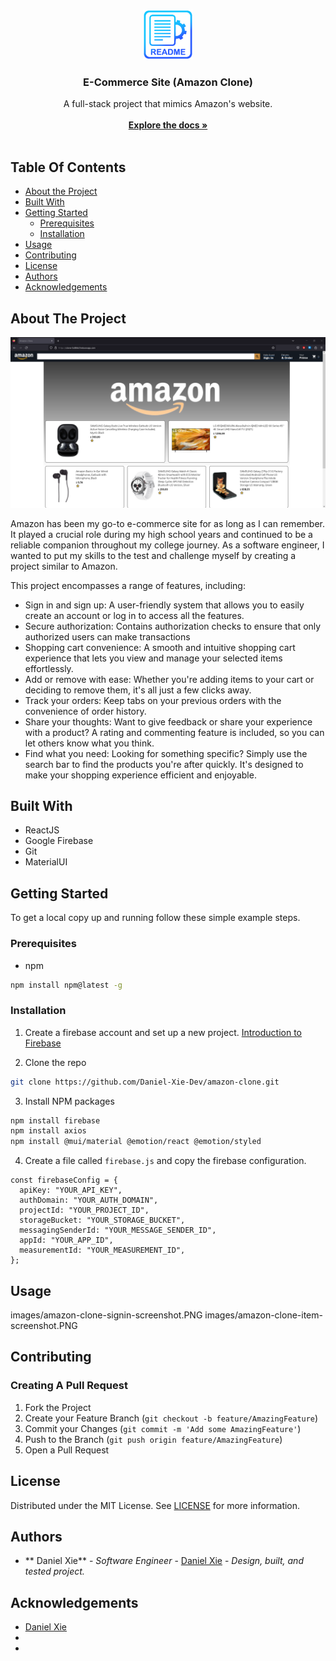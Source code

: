 <br/>
<p align="center">
  <a href="https://github.com/Daniel-Xie-Dev/amazon-clone">
    <img src="images/logo.png" alt="Logo" width="80" height="80">
  </a>

  <h3 align="center">E-Commerce Site (Amazon Clone)</h3>

  <p align="center">
    A full-stack project that mimics Amazon's website. 
    <br/>
    <br/>
    <a href="https://github.com/Daniel-Xie-Dev/amazon-clone"><strong>Explore the docs »</strong></a>
    <br/>
    <br/>
  </p>
</p>



## Table Of Contents

* [About the Project](#about-the-project)
* [Built With](#built-with)
* [Getting Started](#getting-started)
  * [Prerequisites](#prerequisites)
  * [Installation](#installation)
* [Usage](#usage)
* [Contributing](#contributing)
* [License](#license)
* [Authors](#authors)
* [Acknowledgements](#acknowledgements)

## About The Project

![Screen Shot](images/amazon-clone-screenshot.PNG)

Amazon has been my go-to e-commerce site for as long as I can remember. It played a crucial role during my high school years and continued to be a reliable companion throughout my college journey. As a software engineer, I wanted to put my skills to the test and challenge myself by creating a project similar to Amazon.

This project encompasses a range of features, including:
+ Sign in and sign up: A user-friendly system that allows you to easily create an account or log in to access all the features.
+ Secure authorization: Contains authorization checks to ensure that only authorized users can make transactions
+ Shopping cart convenience: A smooth and intuitive shopping cart experience that lets you view and manage your selected items effortlessly.
+ Add or remove with ease: Whether you're adding items to your cart or deciding to remove them, it's all just a few clicks away. 
+ Track your orders: Keep tabs on your previous orders with the convenience of order history.
+ Share your thoughts: Want to give feedback or share your experience with a product? A rating and commenting feature is included, so you can let others know what you think.
+ Find what you need: Looking for something specific? Simply use the search bar to find the products you're after quickly. It's designed to make your shopping experience efficient and enjoyable.

## Built With

+ ReactJS
+ Google Firebase
+ Git
+ MaterialUI

## Getting Started

To get a local copy up and running follow these simple example steps.

### Prerequisites

* npm

```sh
npm install npm@latest -g
```

### Installation

1. Create a firebase account and set up a new project. [Introduction to Firebase](https://www.youtube.com/watch?v=9kRgVxULbag)

2. Clone the repo

```sh
git clone https://github.com/Daniel-Xie-Dev/amazon-clone.git
```

3. Install NPM packages

```sh
npm install firebase
npm install axios
npm install @mui/material @emotion/react @emotion/styled
```

4. Create a file called `firebase.js` and copy the firebase configuration.

```JS
const firebaseConfig = {
  apiKey: "YOUR_API_KEY",
  authDomain: "YOUR_AUTH_DOMAIN",
  projectId: "YOUR_PROJECT_ID",
  storageBucket: "YOUR_STORAGE_BUCKET",
  messagingSenderId: "YOUR_MESSAGE_SENDER_ID",
  appId: "YOUR_APP_ID",
  measurementId: "YOUR_MEASUREMENT_ID",
};
```

## Usage

images/amazon-clone-signin-screenshot.PNG
images/amazon-clone-item-screenshot.PNG

## Contributing



### Creating A Pull Request

1. Fork the Project
2. Create your Feature Branch (`git checkout -b feature/AmazingFeature`)
3. Commit your Changes (`git commit -m 'Add some AmazingFeature'`)
4. Push to the Branch (`git push origin feature/AmazingFeature`)
5. Open a Pull Request

## License

Distributed under the MIT License. See [LICENSE](https://github.com/Daniel-Xie-Dev/amazon-clone/blob/main/LICENSE.md) for more information.

## Authors

* ** Daniel Xie** - *Software Engineer* - [ Daniel Xie](https://github.com/Daniel-Xie-Dev) - *Design, built, and tested project.*

## Acknowledgements

* [Daniel Xie](https://github.com/Daniel-Xie-Dev)
* []()
* []()
